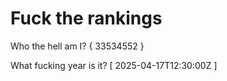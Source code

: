 # Fuck the rankings

Who the hell am I?
{ 33534552 }

What fucking year is it?
[ 2025-04-17T12:30:00Z ]
